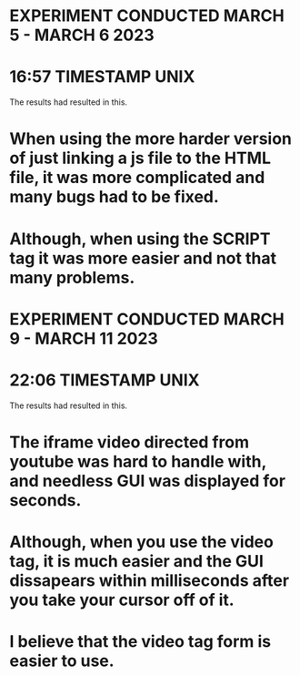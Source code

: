 # EXPERIMENT CONDUCTED MARCH 5 - MARCH 6 2023
# 16:57 TIMESTAMP UNIX

The results had resulted in this.

# When using the more harder version of just linking a js file to the HTML file, it was more complicated and many bugs had to be fixed.
# Although, when using the SCRIPT tag it was more easier and not that many problems.

# EXPERIMENT CONDUCTED MARCH 9 - MARCH 11 2023
# 22:06 TIMESTAMP UNIX

The results had resulted in this.

# The iframe video directed from youtube was hard to handle with, and needless GUI was displayed for seconds.
# Although, when you use the video tag, it is much easier and the GUI dissapears within milliseconds after you take your cursor off of it.
# I believe that the video tag form is easier to use.


